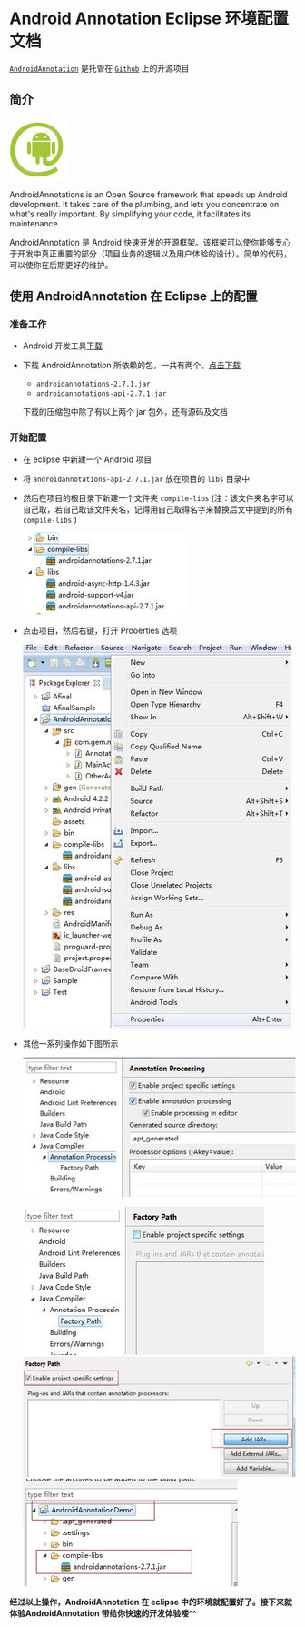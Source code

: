 # Android Annotation Eclipse 环境配置文档

[`AndroidAnnotation`](https://github.com/excilys/androidannotations) 是托管在 [`Github`](https://github.com/) 上的开源项目
 

## 简介

![](screenshot/aa-logo.png)

AndroidAnnotations is an Open Source framework that speeds up Android development. It takes care of the plumbing, and lets you concentrate on what's really important. By simplifying your code, it facilitates its maintenance.

AndroidAnnotation 是 Android 快速开发的开源框架。该框架可以使你能够专心于开发中真正重要的部分（项目业务的逻辑以及用户体验的设计）。简单的代码，可以使你在后期更好的维护。

## 使用 AndroidAnnotation 在 Eclipse 上的配置

### 准备工作

- Android 开发工具[下载](http://developer.android.com/sdk/index.html)

- 下载 AndroidAnnotation 所依赖的包，一共有两个。[点击下载](https://github.com/excilys/androidannotations/wiki/Download)

	* `androidannotations-2.7.1.jar`
	* `androidannotations-api-2.7.1.jar`

	下载的压缩包中除了有以上两个 jar 包外，还有源码及文档

### 开始配置

- 在 eclipse 中新建一个 Android 项目
- 将 `androidannotations-api-2.7.1.jar` 放在项目的 `libs` 目录中
- 然后在项目的根目录下新建一个文件夹 `compile-libs` (注：该文件夹名字可以自己取，若自己取该文件夹名，记得用自己取得名字来替换后文中提到的所有 `compile-libs` )

	![](screenshot/libs.jpg)

- 点击项目，然后右键，打开 Prooerties 选项

	![](screenshot/properties.jpg)

- 其他一系列操作如下图所示
	
	![](screenshot/annotation_progress.jpg)

	![](screenshot/factory_path_unable.jpg)
	![](screenshot/factory_path_enable.jpg)
	![](screenshot/factory_path_add_jar.jpg)



**经过以上操作，AndroidAnnotation 在 eclipse 中的环境就配置好了。接下来就体验AndroidAnnotation 带给你快速的开发体验喽^^**



